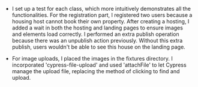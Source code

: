 - I set up a test for each class, which more intuitively demonstrates all the functionalities. For the registration part, I registered two users because a housing host cannot book their own property. After creating a hosting, I added a wait in both the hosting and landing pages to ensure images and elements load correctly. I performed an extra publish operation because there was an unpublish action previously. Without this extra publish, users wouldn't be able to see this house on the landing page.

- For image uploads, I placed the images in the fixtures directory. I incorporated 'cypress-file-upload' and used 'attachFile' to let Cypress manage the upload file, replacing the method of clicking to find and upload.
